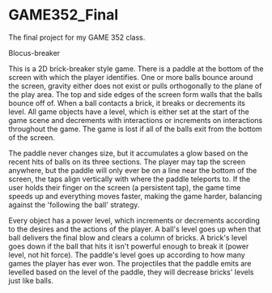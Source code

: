 # GAME352_Final
The final project for my GAME 352 class.

Blocus-breaker

This is a 2D brick-breaker style game.  There is a paddle at the bottom of the screen with which the player identifies.  One or more balls bounce around the screen, gravity either does not exist or pulls orthogonally to the plane of the play area.  The top and side edges of the screen form walls that the balls bounce off of.  When a ball contacts a brick, it breaks or decrements its level.  All game objects have a level, which is either set at the start of the game scene and decrements with interactions or increments on interactions throughout the game.  The game is lost if all of the balls exit from the bottom of the screen.

The paddle never changes size, but it accumulates a glow based on the recent hits of balls on its three sections.  The player may tap the screen anywhere, but the paddle will only ever be on a line near the bottom of the screen, the taps align vertically with where the paddle teleports to.  If the user holds their finger on the screen (a persistent tap), the game time speeds up and everything moves faster, making the game harder, balancing against the 'following the ball' strategy.

Every object has a power level, which increments or decrements according to the desires and the actions of the player.  A ball's level goes up when that ball delivers the final blow and clears a column of bricks.  A brick's level goes down if the ball that hits it isn't powerful enough to break it (power level, not hit force).  The paddle's level goes up according to how many games the player has ever won.  The projectiles that the paddle emits are levelled based on the level of the paddle, they will decrease bricks' levels just like balls.


